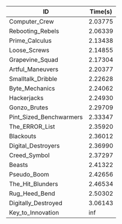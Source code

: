 |ID|Time(s)|
|-|-|
|Computer_Crew|2.03775|
|Rebooting_Rebels|2.06339|
|Prime_Calculus|2.13438|
|Loose_Screws|2.14855|
|Grapevine_Squad|2.17304|
|Artful_Maneuvers|2.20377|
|Smalltalk_Dribble|2.22628|
|Byte_Mechanics|2.24062|
|Hackerjacks|2.24930|
|Gonzo_Brutes|2.29709|
|Pint_Sized_Benchwarmers|2.33347|
|The_ERROR_List|2.35920|
|Blackouts|2.36012|
|Digital_Destroyers|2.36990|
|Creed_Symbol|2.37297|
|Beasts|2.41322|
|Pseudo_Boom|2.42656|
|The_Hit_Blunders|2.46534|
|Rug_Heed_Bend|2.50302|
|Digitally_Destroyed|3.06143|
|Key_to_Innovation|inf|
